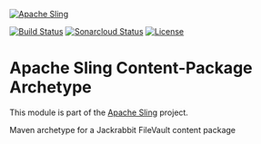 [![Apache Sling](https://sling.apache.org/res/logos/sling.png)](https://sling.apache.org)

&#32;[![Build Status](https://ci-builds.apache.org/job/Sling/job/modules/job/sling-content-package-archetype/job/master/badge/icon)](https://ci-builds.apache.org/job/Sling/job/modules/job/sling-content-package-archetype/job/master/)&#32;[![Sonarcloud Status](https://sonarcloud.io/api/project_badges/measure?project=apache_sling-content-package-archetype&metric=alert_status)](https://sonarcloud.io/dashboard?id=apache_sling-content-package-archetype) [![License](https://img.shields.io/badge/License-Apache%202.0-blue.svg)](https://www.apache.org/licenses/LICENSE-2.0)

# Apache Sling Content-Package Archetype

This module is part of the [Apache Sling](https://sling.apache.org) project.

Maven archetype for a Jackrabbit FileVault content package
